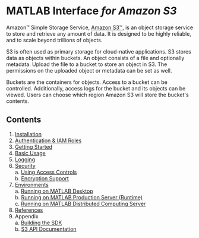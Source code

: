 # MATLAB Interface *for Amazon S3*

Amazon™ Simple Storage Service, [Amazon S3™](https://aws.amazon.com/s3/), is an object storage service to store and retrieve any amount of data. It is designed to be highly reliable, and to scale beyond trillions of objects.

S3 is often used as primary storage for cloud-native applications. S3 stores data as objects within buckets. An object consists of a file and optionally metadata. Upload the file to a bucket to store an object in S3. The permissions on the uploaded object or metadata can be set as well.

Buckets are the containers for objects. Access to a bucket can be controlled. Additionally, access logs for the bucket and its objects can be viewed. Users can choose which region Amazon S3 will store the bucket's contents.

## Contents
1. [Installation](Installation.md)
2. [Authentication & IAM Roles](Authentication.md)
3. [Getting Started](GettingStarted.md)
4. [Basic Usage](BasicUsage.md)
5. [Logging](Logging.md)
6. [Security](Security.md)    
    a. [Using Access Controls](AccessControls.md)    
    b. [Encryption Support](EncryptionSupport.md)    
7. [Environments](SupportedEnvironments.md)    
    a. [Running on MATLAB Desktop](MATLABDesktop.md)    
    b. [Running on MATLAB Production Server (Runtime)](MATLABProductionServer.md)    
    c. [Running on MATLAB Distributed Computing Server](MATLABDistributed.md)    
8. [References](References.md)
9. Appendix   
    a. [Building the SDK](Rebuild.md)    
    b. [S3 API Documentation](awsS3ApiDoc.md)    


[//]: #  (Copyright 2018-2021 The MathWorks, Inc.)
